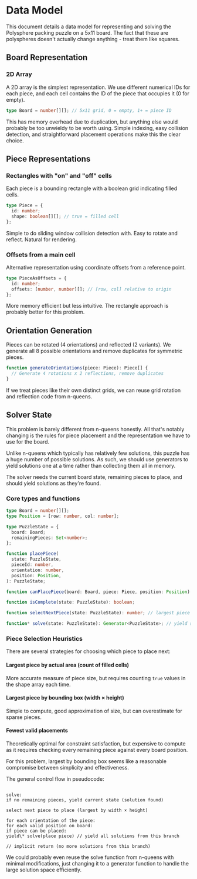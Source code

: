 # Data Model

This document details a data model for representing and solving the Polysphere packing puzzle on a 5x11 board.
The fact that these are polyspheres doesn't actually change anything - treat them like squares.

## Board Representation

### 2D Array

A 2D array is the simplest representation. We use different numerical IDs for each piece, and each cell contains the ID of the piece that occupies it (0 for empty).

```ts
type Board = number[][]; // 5x11 grid, 0 = empty, 1+ = piece ID
```

This has memory overhead due to duplication, but anything else would probably be too unwieldy to be worth using. Simple indexing, easy collision detection, and straightforward placement operations make this the clear choice.

## Piece Representations

### Rectangles with "on" and "off" cells

Each piece is a bounding rectangle with a boolean grid indicating filled cells.

```ts
type Piece = {
  id: number;
  shape: boolean[][]; // true = filled cell
};
```

Simple to do sliding window collision detection with. Easy to rotate and reflect. Natural for rendering.

### Offsets from a main cell

Alternative representation using coordinate offsets from a reference point.

```ts
type PieceAsOffsets = {
  id: number;
  offsets: [number, number][]; // [row, col] relative to origin
};
```

More memory efficient but less intuitive. The rectangle approach is probably better for this problem.

## Orientation Generation

Pieces can be rotated (4 orientations) and reflected (2 variants). We generate all 8 possible orientations and remove duplicates for symmetric pieces.

```ts
function generateOrientations(piece: Piece): Piece[] {
  // Generate 4 rotations x 2 reflections, remove duplicates
}
```

If we treat pieces like their own distinct grids, we can reuse grid rotation and reflection code from n-queens.

## Solver State

This problem is barely different from n-queens honestly. All that's notably changing is the rules for piece placement and the representation we have to use for the board.

Unlike n-queens which typically has relatively few solutions, this puzzle has a huge number of possible solutions. As such, we should use generators to yield solutions one at a time rather than collecting them all in memory.

The solver needs the current board state, remaining pieces to place, and should yield solutions as they're found.

### Core types and functions

```ts
type Board = number[][];
type Position = [row: number, col: number];

type PuzzleState = {
  board: Board;
  remainingPieces: Set<number>;
};

function placePiece(
  state: PuzzleState,
  pieceId: number,
  orientation: number,
  position: Position,
): PuzzleState;

function canPlacePiece(board: Board, piece: Piece, position: Position): boolean;

function isComplete(state: PuzzleState): boolean;

function selectNextPiece(state: PuzzleState): number; // largest piece by bounding box area

function* solve(state: PuzzleState): Generator<PuzzleState>; // yield solutions
```

### Piece Selection Heuristics

There are several strategies for choosing which piece to place next:

#### Largest piece by actual area (count of filled cells)

More accurate measure of piece size, but requires counting `true` values in the shape array each time.

#### Largest piece by bounding box (width × height)

Simple to compute, good approximation of size, but can overestimate for sparse pieces.

#### Fewest valid placements

Theoretically optimal for constraint satisfaction, but expensive to compute as it requires checking every remaining piece against every board position.

For this problem, largest by bounding box seems like a reasonable compromise between simplicity and effectiveness.

The general control flow in pseudocode:

```

solve:
if no remaining pieces, yield current state (solution found)

select next piece to place (largest by width × height)

for each orientation of the piece:
for each valid position on board:
if piece can be placed:
yield\* solve(place piece) // yield all solutions from this branch

// implicit return (no more solutions from this branch)

```

We could probably even reuse the solve function from n-queens with minimal modifications, just changing it to a generator function to handle the large solution space efficiently.
